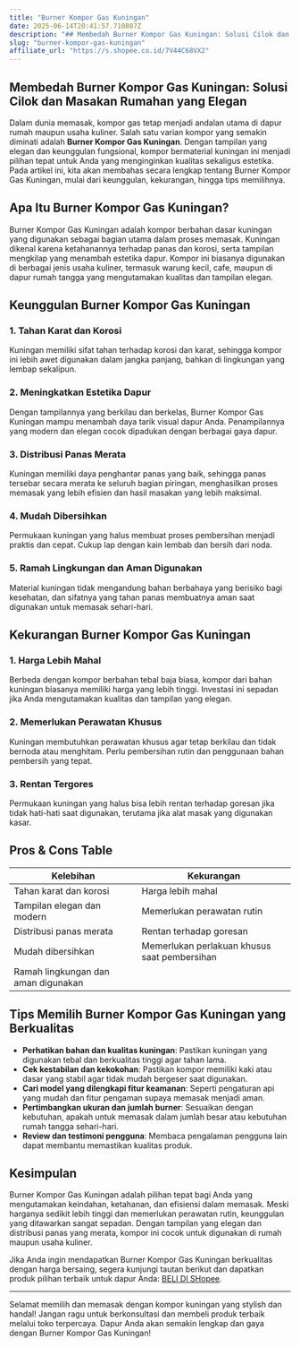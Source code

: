 ```yaml
---
title: "Burner Kompor Gas Kuningan"
date: 2025-06-14T20:41:57.710807Z
description: "## Membedah Burner Kompor Gas Kuningan: Solusi Cilok dan Masakan Rumahan yang Elegan..."
slug: "burner-kompor-gas-kuningan"
affiliate_url: "https://s.shopee.co.id/7V44C68VX2"
---
```

## Membedah Burner Kompor Gas Kuningan: Solusi Cilok dan Masakan Rumahan yang Elegan

Dalam dunia memasak, kompor gas tetap menjadi andalan utama di dapur rumah maupun usaha kuliner. Salah satu varian kompor yang semakin diminati adalah **Burner Kompor Gas Kuningan**. Dengan tampilan yang elegan dan keunggulan fungsional, kompor bermaterial kuningan ini menjadi pilihan tepat untuk Anda yang menginginkan kualitas sekaligus estetika. Pada artikel ini, kita akan membahas secara lengkap tentang Burner Kompor Gas Kuningan, mulai dari keunggulan, kekurangan, hingga tips memilihnya.

## Apa Itu Burner Kompor Gas Kuningan?

Burner Kompor Gas Kuningan adalah kompor berbahan dasar kuningan yang digunakan sebagai bagian utama dalam proses memasak. Kuningan dikenal karena ketahanannya terhadap panas dan korosi, serta tampilan mengkilap yang menambah estetika dapur. Kompor ini biasanya digunakan di berbagai jenis usaha kuliner, termasuk warung kecil, cafe, maupun di dapur rumah tangga yang mengutamakan kualitas dan tampilan elegan.

## Keunggulan Burner Kompor Gas Kuningan

### 1. Tahan Karat dan Korosi

Kuningan memiliki sifat tahan terhadap korosi dan karat, sehingga kompor ini lebih awet digunakan dalam jangka panjang, bahkan di lingkungan yang lembap sekalipun.

### 2. Meningkatkan Estetika Dapur

Dengan tampilannya yang berkilau dan berkelas, Burner Kompor Gas Kuningan mampu menambah daya tarik visual dapur Anda. Penampilannya yang modern dan elegan cocok dipadukan dengan berbagai gaya dapur.

### 3. Distribusi Panas Merata

Kuningan memiliki daya penghantar panas yang baik, sehingga panas tersebar secara merata ke seluruh bagian piringan, menghasilkan proses memasak yang lebih efisien dan hasil masakan yang lebih maksimal.

### 4. Mudah Dibersihkan

Permukaan kuningan yang halus membuat proses pembersihan menjadi praktis dan cepat. Cukup lap dengan kain lembab dan bersih dari noda.

### 5. Ramah Lingkungan dan Aman Digunakan

Material kuningan tidak mengandung bahan berbahaya yang berisiko bagi kesehatan, dan sifatnya yang tahan panas membuatnya aman saat digunakan untuk memasak sehari-hari.

## Kekurangan Burner Kompor Gas Kuningan

### 1. Harga Lebih Mahal

Berbeda dengan kompor berbahan tebal baja biasa, kompor dari bahan kuningan biasanya memiliki harga yang lebih tinggi. Investasi ini sepadan jika Anda mengutamakan kualitas dan tampilan yang elegan.

### 2. Memerlukan Perawatan Khusus

Kuningan membutuhkan perawatan khusus agar tetap berkilau dan tidak bernoda atau menghitam. Perlu pembersihan rutin dan penggunaan bahan pembersih yang tepat.

### 3. Rentan Tergores

Permukaan kuningan yang halus bisa lebih rentan terhadap goresan jika tidak hati-hati saat digunakan, terutama jika alat masak yang digunakan kasar.

## Pros & Cons Table

| Kelebihan                             | Kekurangan                                  |
|---------------------------------------|--------------------------------------------|
| Tahan karat dan korosi              | Harga lebih mahal                        |
| Tampilan elegan dan modern          | Memerlukan perawatan rutin               |
| Distribusi panas merata             | Rentan terhadap goresan                  |
| Mudah dibersihkan                   | Memerlukan perlakuan khusus saat pembersihan |
| Ramah lingkungan dan aman digunakan |                                             |

## Tips Memilih Burner Kompor Gas Kuningan yang Berkualitas

- **Perhatikan bahan dan kualitas kuningan**: Pastikan kuningan yang digunakan tebal dan berkualitas tinggi agar tahan lama.
- **Cek kestabilan dan kekokohan**: Pastikan kompor memiliki kaki atau dasar yang stabil agar tidak mudah bergeser saat digunakan.
- **Cari model yang dilengkapi fitur keamanan**: Seperti pengaturan api yang mudah dan fitur pengaman supaya memasak menjadi aman.
- **Pertimbangkan ukuran dan jumlah burner**: Sesuaikan dengan kebutuhan, apakah untuk memasak dalam jumlah besar atau kebutuhan rumah tangga sehari-hari.
- **Review dan testimoni pengguna**: Membaca pengalaman pengguna lain dapat membantu memastikan kualitas produk.

## Kesimpulan

Burner Kompor Gas Kuningan adalah pilihan tepat bagi Anda yang mengutamakan keindahan, ketahanan, dan efisiensi dalam memasak. Meski harganya sedikit lebih tinggi dan memerlukan perawatan rutin, keunggulan yang ditawarkan sangat sepadan. Dengan tampilan yang elegan dan distribusi panas yang merata, kompor ini cocok untuk digunakan di rumah maupun usaha kuliner.

Jika Anda ingin mendapatkan Burner Kompor Gas Kuningan berkualitas dengan harga bersaing, segera kunjungi tautan berikut dan dapatkan produk pilihan terbaik untuk dapur Anda: [BELI DI SHopee](https://s.shopee.co.id/7V44C68VX2).

---

Selamat memilih dan memasak dengan kompor kuningan yang stylish dan handal! Jangan ragu untuk berkonsultasi dan membeli produk terbaik melalui toko terpercaya. Dapur Anda akan semakin lengkap dan gaya dengan Burner Kompor Gas Kuningan!